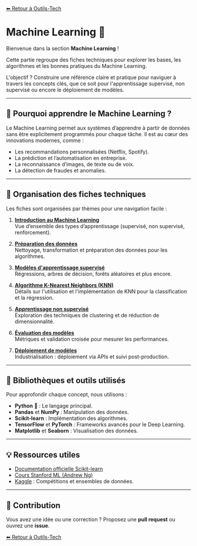 [⬅ Retour à Outils-Tech](../README.md)

# Machine Learning 🤖

Bienvenue dans la section **Machine Learning** !

Cette partie regroupe des fiches techniques pour explorer les bases, les algorithmes et les bonnes pratiques du Machine Learning.  

L'objectif ? Construire une référence claire et pratique pour naviguer à travers les concepts clés, que ce soit pour l'apprentissage supervisé, non supervisé ou encore le déploiement de modèles.  

---

## 🌟 Pourquoi apprendre le Machine Learning ?

Le Machine Learning permet aux systèmes d’apprendre à partir de données sans être explicitement programmés pour chaque tâche. Il est au cœur des innovations modernes, comme :  
- Les recommandations personnalisées (Netflix, Spotify).  
- La prédiction et l’automatisation en entreprise.  
- La reconnaissance d’images, de texte ou de voix.  
- La détection de fraudes et anomalies.  

---

## 📂 Organisation des fiches techniques

Les fiches sont organisées par thèmes pour une navigation facile :  

1. **[Introduction au Machine Learning](./fiches/01_introduction_ml.md)**  
   Vue d’ensemble des types d’apprentissage (supervisé, non supervisé, renforcement).  

2. **[Préparation des données](./fiches/02_preparation_donnees.md)**  
   Nettoyage, transformation et préparation des données pour les algorithmes.  

3. **[Modèles d'apprentissage supervisé](./fiches/03_modeles_supervises.md)**  
   Régressions, arbres de décision, forêts aléatoires et plus encore.  

4. **[Algorithme K-Nearest Neighbors (KNN)](./data/knn.md)**  
   Détails sur l'utilisation et l'implémentation de KNN pour la classification et la régression.

5. **[Apprentissage non supervisé](./fiches/05_apprentissage_non_supervise.md)**  
   Exploration des techniques de clustering et de réduction de dimensionnalité.  

6. **[Évaluation des modèles](./fiches/06_evaluation_modeles.md)**  
   Métriques et validation croisée pour mesurer les performances.  

7. **[Déploiement de modèles](./fiches/07_deploiement.md)**  
   Industrialisation : déploiement via APIs et suivi post-production.  

---

## 🔧 Bibliothèques et outils utilisés

Pour approfondir chaque concept, nous utilisons :  
- **Python** 🐍 : Le langage principal.  
- **Pandas** et **NumPy** : Manipulation des données.  
- **Scikit-learn** : Implémentation des algorithmes.  
- **TensorFlow** et **PyTorch** : Frameworks avancés pour le Deep Learning.  
- **Matplotlib** et **Seaborn** : Visualisation des données.  

---

## 💡 Ressources utiles

- [Documentation officielle Scikit-learn](https://scikit-learn.org/stable/)  
- [Cours Stanford ML (Andrew Ng)](https://www.coursera.org/learn/machine-learning)  
- [Kaggle](https://www.kaggle.com/) : Compétitions et ensembles de données.  

---

## 📝 Contribution  

Vous avez une idée ou une correction ? Proposez une **pull request** ou ouvrez une **issue**.  


[⬅ Retour à Outils-Tech](../README.md)